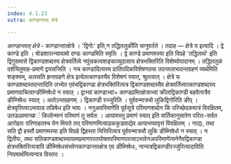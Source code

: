```yaml
---
index: 4.1.23
sutra: काण्डान्तात् क्षेत्रे

---
```

_काण्डान्तात् क्षेत्रे_ - काण्डान्तात्क्षेत्रे । 'द्विगोः' इति,न तद्धितलुकी॑ति चानुवर्तते । तदाह — क्षेत्रे य इत्यादि । द्वे काण्डे इति । षोडशारत्न्यायामो दण्डः काण्डमिति स्मृतिः । द्वे काण्डे प्रमाणमस्या इति विग्रहे 'तद्धितार्थ' इति द्विगुसमासे द्विकाण्डशब्दस्य क्षेत्रवर्तित्वे नपुंसकत्वशङ्काव्युदासाय क्षेत्रभक्तिरिति विशेष्योपादानम् । तद्धितलुकं दर्शयितुमाह-प्रमाणे द्वयसजिति । नच काण्डादित्यस्य प्रातिपदिकविशेषणतया तदन्तलाभादन्तग्रहणं व्यर्थमिति शङ्क्यम्, अलसति ह्रन्तग्रहणे क्षेत्र इत्येतत्काण्डस्यैव विशेषणं स्यात्, श्रुतत्वात् । क्षेत्रे यः काण्डशब्दस्तदन्तादिति लभ्येत एवंचद्विकाण्डा क्षेत्रभक्ति॑रित्यत्र द्विकाण्डशब्दस्यैव क्षेत्रवर्तित्वात्काण्डशब्दस्य प्रमाणवाचित्वान्ङीब्निषेधो न स्यात् । द्वाभ्यां काण्डाभ्यां= काण्डप्रमितक्षेत्राभ्यां क्रीताद्विकाण्डी बहवे॑त्यत्रैव ङीम्निषेधः स्यात् । अतोऽन्तग्रहणम् । द्विकाण्डी रज्जुरिति । पूर्ववन्मात्रचो लुकिद्विगो॑रिति ङीप् । क्षेत्रवृत्तित्वाऽभावान्न तन्निषेध इति भावः । ननुअपरिमाणे॑ति पूर्वसूत्रे परिमाणशब्देन किं परिच्छेदकमात्रं विवक्षितम्, उतऊध्र्वमान#ं किलोन्मानं परिमाणं तु सर्वतः । आयामस्तु प्रमाणं स्यात् इति वार्तिकानुसारेण परितः-सर्वत आरोहतः परिणाहतश्च येन मियते तत् परिमाणमित्याढककुडवाद्येव आयाभव्यावृत्तं विवक्षितम्  । नाद्यः, तथा सति द्वौ हस्तौ प्रमाणमस्या इति विग्रहे द्विहस्ता भित्तिरित्यत्र पूर्ववन्मात्रचौ लुकि ङीब्निषेधो न स्यात् । न द्वितीयः, तथा सतिकाण्डशब्दस्यायामप्रमाणपरतयोक्तपरिमाणपरत्वाऽभावेनअपरिमाणे॑त्यनेनैवद्विकाण्डा क्षेत्रभक्ति॑रित्यत्रापि ङीब्निषेधसंभवेनकाण्डान्तात्क्षेत्र एव ङीब्निषेधः, नान्यत्रद्विकाण्डीरज्जु॑रित्यादाविति नियमार्थमित्यन्यत्र विस्तरः ।